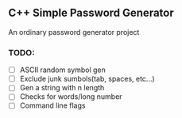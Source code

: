 ## C++ Simple Password Generator

An ordinary password generator project

### TODO:

* [ ] ASCII random symbol gen
* [ ] Exclude junk sumbols(tab, spaces, etc...) 
* [ ] Gen a string with n length
* [ ] Checks for words/long number 
* [ ] Command line flags
